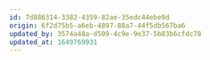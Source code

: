 ```yaml
---
id: 7d886314-3382-4359-82ae-35edc44ebe9d
origin: 6f2d75b5-a6eb-4897-88a7-44f5db567ba6
updated_by: 3574a48a-d509-4c9e-9e37-5b83b6cfdc78
updated_at: 1649769931
---
```

